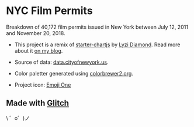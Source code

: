 # NYC Film Permits

Breakdown of 40,172 film permits issued in New York between July 12, 2011 and November 20, 2018.

- This project is a remix of [starter-chartjs](https://glitch.com/edit/#!/starter-chartjs) by [Lyzi Diamond](https://glitch.com/@lyzidiamond). Read more about it [on my blog](https://fourtonfish.com/blog/nyc-film-permits-glitch-challenge-chartjs/).


- Source of data: [data.cityofnewyork.us](https://data.cityofnewyork.us/City-Government/Film-Permits/tg4x-b46p/).
- Color paletter generated using [colorbrewer2.org](http://colorbrewer2.org/).
- Project icon: [Emoji One](https://www.emojione.com/)

Made with [Glitch](https://glitch.com/)
-------------------

\ ゜o゜)ノ
